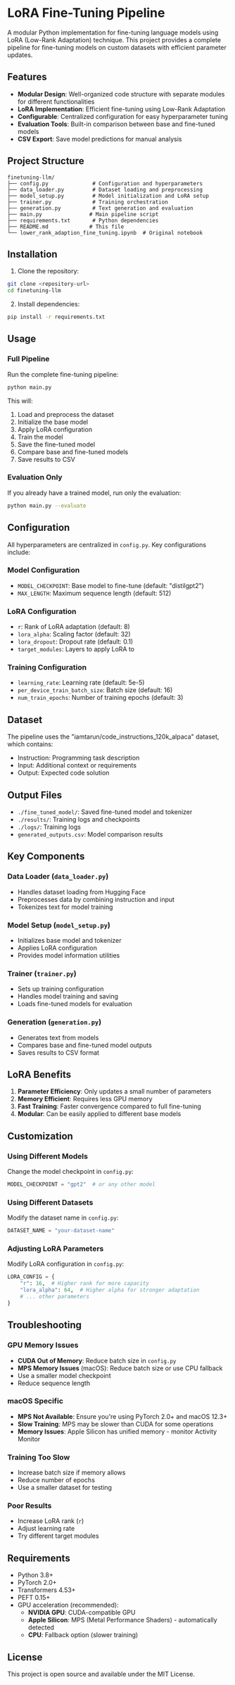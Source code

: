 # LoRA Fine-Tuning Pipeline

A modular Python implementation for fine-tuning language models using LoRA (Low-Rank Adaptation) technique. This project provides a complete pipeline for fine-tuning models on custom datasets with efficient parameter updates.

## Features

- **Modular Design**: Well-organized code structure with separate modules for different functionalities
- **LoRA Implementation**: Efficient fine-tuning using Low-Rank Adaptation
- **Configurable**: Centralized configuration for easy hyperparameter tuning
- **Evaluation Tools**: Built-in comparison between base and fine-tuned models
- **CSV Export**: Save model predictions for manual analysis

## Project Structure

```
finetuning-llm/
├── config.py              # Configuration and hyperparameters
├── data_loader.py         # Dataset loading and preprocessing
├── model_setup.py         # Model initialization and LoRA setup
├── trainer.py             # Training orchestration
├── generation.py          # Text generation and evaluation
├── main.py               # Main pipeline script
├── requirements.txt       # Python dependencies
├── README.md             # This file
└── lower_rank_adaption_fine_tuning.ipynb  # Original notebook
```

## Installation

1. Clone the repository:
```bash
git clone <repository-url>
cd finetuning-llm
```

2. Install dependencies:
```bash
pip install -r requirements.txt
```

## Usage

### Full Pipeline

Run the complete fine-tuning pipeline:

```bash
python main.py
```

This will:
1. Load and preprocess the dataset
2. Initialize the base model
3. Apply LoRA configuration
4. Train the model
5. Save the fine-tuned model
6. Compare base and fine-tuned models
7. Save results to CSV

### Evaluation Only

If you already have a trained model, run only the evaluation:

```bash
python main.py --evaluate
```

## Configuration

All hyperparameters are centralized in `config.py`. Key configurations include:

### Model Configuration
- `MODEL_CHECKPOINT`: Base model to fine-tune (default: "distilgpt2")
- `MAX_LENGTH`: Maximum sequence length (default: 512)

### LoRA Configuration
- `r`: Rank of LoRA adaptation (default: 8)
- `lora_alpha`: Scaling factor (default: 32)
- `lora_dropout`: Dropout rate (default: 0.1)
- `target_modules`: Layers to apply LoRA to

### Training Configuration
- `learning_rate`: Learning rate (default: 5e-5)
- `per_device_train_batch_size`: Batch size (default: 16)
- `num_train_epochs`: Number of training epochs (default: 3)

## Dataset

The pipeline uses the "iamtarun/code_instructions_120k_alpaca" dataset, which contains:
- Instruction: Programming task description
- Input: Additional context or requirements
- Output: Expected code solution

## Output Files

- `./fine_tuned_model/`: Saved fine-tuned model and tokenizer
- `./results/`: Training logs and checkpoints
- `./logs/`: Training logs
- `generated_outputs.csv`: Model comparison results

## Key Components

### Data Loader (`data_loader.py`)
- Handles dataset loading from Hugging Face
- Preprocesses data by combining instruction and input
- Tokenizes text for model training

### Model Setup (`model_setup.py`)
- Initializes base model and tokenizer
- Applies LoRA configuration
- Provides model information utilities

### Trainer (`trainer.py`)
- Sets up training configuration
- Handles model training and saving
- Loads fine-tuned models for evaluation

### Generation (`generation.py`)
- Generates text from models
- Compares base and fine-tuned model outputs
- Saves results to CSV format

## LoRA Benefits

1. **Parameter Efficiency**: Only updates a small number of parameters
2. **Memory Efficient**: Requires less GPU memory
3. **Fast Training**: Faster convergence compared to full fine-tuning
4. **Modular**: Can be easily applied to different base models

## Customization

### Using Different Models
Change the model checkpoint in `config.py`:
```python
MODEL_CHECKPOINT = "gpt2"  # or any other model
```

### Using Different Datasets
Modify the dataset name in `config.py`:
```python
DATASET_NAME = "your-dataset-name"
```

### Adjusting LoRA Parameters
Modify LoRA configuration in `config.py`:
```python
LORA_CONFIG = {
    "r": 16,  # Higher rank for more capacity
    "lora_alpha": 64,  # Higher alpha for stronger adaptation
    # ... other parameters
}
```

## Troubleshooting

### GPU Memory Issues
- **CUDA Out of Memory**: Reduce batch size in `config.py`
- **MPS Memory Issues** (macOS): Reduce batch size or use CPU fallback
- Use a smaller model checkpoint
- Reduce sequence length

### macOS Specific
- **MPS Not Available**: Ensure you're using PyTorch 2.0+ and macOS 12.3+
- **Slow Training**: MPS may be slower than CUDA for some operations
- **Memory Issues**: Apple Silicon has unified memory - monitor Activity Monitor

### Training Too Slow
- Increase batch size if memory allows
- Reduce number of epochs
- Use a smaller dataset for testing

### Poor Results
- Increase LoRA rank (`r`)
- Adjust learning rate
- Try different target modules

## Requirements

- Python 3.8+
- PyTorch 2.0+
- Transformers 4.53+
- PEFT 0.15+
- GPU acceleration (recommended):
  - **NVIDIA GPU**: CUDA-compatible GPU
  - **Apple Silicon**: MPS (Metal Performance Shaders) - automatically detected
  - **CPU**: Fallback option (slower training)

## License

This project is open source and available under the MIT License. 